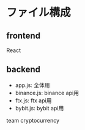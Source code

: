 # ファイル構成

## frontend

React

## backend

- app.js: 全体用
- binance.js: binance api用
- ftx.js: ftx api用
- bybit.js: bybit api用

team cryptocurrency